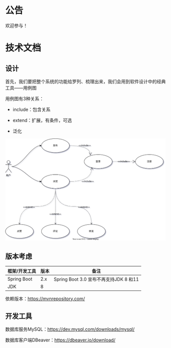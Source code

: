 # 公告

欢迎参与！



# 技术文档

## 设计

首先，我们要把整个系统的功能给罗列、梳理出来，我们会用到软件设计中的经典工具——用例图

用例图有3种关系：

- include：包含关系

- extend：扩展，有条件，可选

- 泛化

![用例图](https://github.com/quan7u/feed/blob/main/%E7%94%A8%E4%BE%8B%E5%9B%BE.drawio.svg)

## 版本考虑

| 框架/开发工具 | 版本 | 备注                                   |
| ------------- | ---- | -------------------------------------- |
| Spring Boot   | 2.x  | Spring Boot 3.0 宣布不再支持JDK 8 和11 |
| JDK           | 8    |                                        |

依赖版本：https://mvnrepository.com/



## 开发工具

数据库服务MySQL：https://dev.mysql.com/downloads/mysql/

数据库客户端DBeaver：https://dbeaver.io/download/



